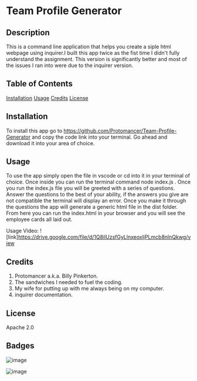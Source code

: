 # Team Profile Generator

## Description

This is a command line application that helps you create a siple html webpage using inquirer.I built this app twice as the fist time I didn't fully understand the assignment. This version is significantly better and most of the issues I ran into were due to the inquirer version.

## Table of Contents

[Installation](#installation)
[Usage](#usage)
[Credits](#credits)
[License](#license)

## Installation

To install this app go to https://github.com/Protomancer/Team-Profile-Generator and copy the code link into your terminal. Go ahead and download it into your area of choice.

## Usage

To use the app simply open the file in vscode or cd into it in your terminal of choice. Once inside you can run the terminal command node index.js . Once you run the index.js file you will be greeted with a series of questions. Answer the questions to the best of your ability, if the answers you give are not compatible the terminal will display an error. Once you make it through the questions the app will generate a generic html file in the dist folder. From here you can run the index.html in your browser and you will see the employee cards all laid out.

Usage Video:
![link]https://drive.google.com/file/d/1Q8ilUzsfGyLlnxeoxljPLmcb8nlnQkwg/view

## Credits

1. Protomancer a.k.a. Billy Pinkerton.
2. The sandwiches I needed to fuel the coding.
3. My wife for putting up with me always being on my computer.
4. inquirer documentation.

## License

Apache 2.0

## Badges

![image]({https://img.shields.io/badge/HTML5-E34F26?style=for-the-badge&logo=html5&logoColor=white})

![image]({https://img.shields.io/badge/JavaScript-323330?style=for-the-badge&logo=javascript&logoColor=F7DF1E})




